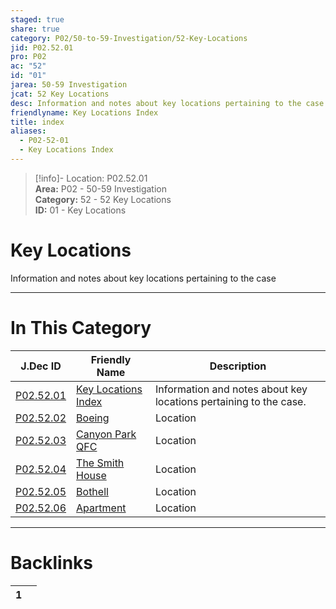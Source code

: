 ```yaml
---  
staged: true  
share: true  
category: P02/50-to-59-Investigation/52-Key-Locations  
jid: P02.52.01  
pro: P02  
ac: "52"  
id: "01"  
jarea: 50-59 Investigation  
jcat: 52 Key Locations  
desc: Information and notes about key locations pertaining to the case.  
friendlyname: Key Locations Index  
title: index  
aliases:  
  - P02-52-01  
  - Key Locations Index  
---  
```

>[!info]- Location: P02.52.01  
>**Area:** P02 - 50-59 Investigation  
>**Category:** 52 - 52 Key Locations  
>**ID:** 01 - Key Locations  
  
# Key Locations  
  
Information and notes about key locations pertaining to the case  
   
  
  
---  
# In This Category  
  
| J.Dec ID                                                                                                    | Friendly Name                                                                                                     | Description                                                       |  
| ----------------------------------------------------------------------------------------------------------- | ----------------------------------------------------------------------------------------------------------------- | ----------------------------------------------------------------- |  
| [P02.52.01](index.md)              | [Key Locations Index](index.md)          | Information and notes about key locations pertaining to the case. |  
| [P02.52.02](./02-Boeing.md)          | [Boeing](./02-Boeing.md)                   | Location                                                          |  
| [P02.52.03](./03-Canyon-Park-QFC.md) | [Canyon Park QFC](./03-Canyon-Park-QFC.md) | Location                                                          |  
| [P02.52.04](./04-The-Smith-House.md) | [The Smith House](./04-The-Smith-House.md) | Location                                                          |  
| [P02.52.05](./05-Bothell.md)         | [Bothell](./05-Bothell.md)                 | Location                                                          |  
| [P02.52.06](./06-Apartment.md)       | [Apartment](./06-Apartment.md)             | Location                                                          |  
  
  
---  
# Backlinks  
<div><table class="dataview table-view-table"><thead class="table-view-thead"><tr class="table-view-tr-header"><th class="table-view-th"><span></span><span class="dataview small-text">1</span></th><th class="table-view-th"><span></span></th></tr></thead><tbody class="table-view-tbody"></tbody></table></div>